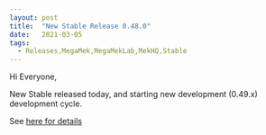 ```yaml
---
layout: post
title:  "New Stable Release 0.48.0"
date:   2021-03-05
tags:
  - Releases,MegaMek,MegaMekLab,MekHQ,Stable
---
```


Hi Everyone,

New Stable released today, and starting new development (0.49.x) development cycle.

See [here for details](https://forum.megamek.org/thread-2826.html)